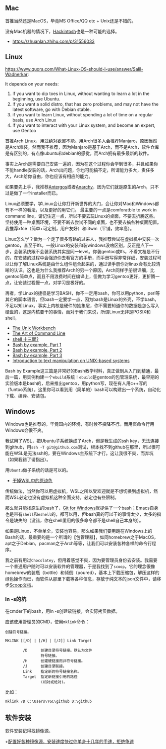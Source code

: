 ## Mac

首推当然还是MacOS，毕竟MS Office/QQ etc + Unix还是不错的。

没有Mac机器的情况下，[Hackintosh](https://hackintosh.com/)也是一种可能的选择。

+ <https://zhuanlan.zhihu.com/p/31556033>


## Linux

<https://www.quora.com/What-Linux-OS-should-I-use/answer/Salil-Wadnerkar>:

It depends on your needs:

1. If you want to dip toes in Linux, without wanting to learn a lot in the beginning, use Ubuntu.
2. If you want a solid distro, that has zero problems, and may not have the latest software, go with Debian stable.
3. if you want to learn Linux, without spending a lot of time on a regular basis, use Arch Linux
4. If you want to interact with your Linux system, and become an expert, use Gentoo


首推Arch Linux，用过绝对欲罢不能。用Arch很多人会推荐Manjaro，原因当然是Arch难装，然而我不推荐，因为Manjaro是基于Arch，而不是Arch，软件仓库是有区别的，有点像ubuntu和debian的感觉，而Arch拥有最多最新的软件。

事实上Arch是需要自己安装一遍的，因为在这个过程你会学到很多，并且如果你不能handle安装的话，Arch出问题，你也可能搞不定，所谓能力多大，责任多大，Arch给你自由，你也应该有相应的能力。

如果要先上手，我推荐[Antergos](https://antergos.com/)或者[Anarchy](https://anarchy-linux.org/)，因为它们就是原生的Arch，只不过是做了一个installer而已。


Linux必须要学，学Linux会让你打开新世界的大门，会让你对Mac和Windows都有不一样的看法，以及更好的用它们。
最主要的一点是comforatble to work in command line，请记住这一点，所以不要去玩Linux的桌面，不要去折腾这些。坚持使用一种桌面环境，不要不断去尝试不同的桌面，也不要去搞各种桌面配置。我推荐xfce（简单+可定制，用户友好）和i3wm（平铺，效率高）。

Linux怎么学？做为一个走了很多弯路的过来人，我推荐尝试在虚拟机中安装一次gentoo，甚至于lfs，一般Linux的安装和装windows没啥区别，反正是点下一步，会装系统跟不会装系统其实是同一level。你装gentoo或lfs，不看文档是不行的，在安装的过程中会强迫你去看官方的手册，而手册写得非常详细，安装过程可以让你了解Linux系统是由什么组件组合起来的，通过读手册你对linux会有比较清晰的认识。这也是为什么我推荐Arch的另一个原因，Arch同样手册很详细，比gentoo简单点，而且不用浪费时间在编译上，但做为学习gentoo更好，更折腾一点，让安装过程慢一点，对学习是极好的。

再者，学Linux的捷径是学习BASH，你不一定用bash，你可以用python，perl等其它的脚本语言，但bash一定要学一点，因为bash是Linux的外壳，不学bash，不足以知Linux。事实上内核是硬件的抽象层，你不需要知道你的数据是怎么写入硬盘的，这是内核要干的事情，而对于我们来说，所谓Linux无非是POSIX和shell。


+ [The Unix Workbench](https://seankross.com/the-unix-workbench/)
+ [The Art of Command Line](https://github.com/jlevy/the-art-of-command-line)
+ [shell 十三問? ](http://bbs.chinaunix.net/thread-218853-1-1.html)
+ [Bash by example, Part 1](https://www.ibm.com/developerworks/library/l-bash/index.html)
+ [Bash by example, Part 2](https://www.ibm.com/developerworks/library/l-bash2/index.html)
+ [Bash by example, Part 3](https://www.ibm.com/developerworks/library/l-bash3/index.html)
+ [Introduction to text manipulation on UNIX-based systems](https://www.ibm.com/developerworks/aix/library/au-unixtext/index.html)


Bash by Example这三篇是非常好的Bash教学材料，真正做到从入门到精通，最后一篇，用实例构建一个`ebuild`系统！`ebuild`是gentoo的包管理系统，最早期的实验版本是bash的，后来推出gentoo，用python写，现在有人用c++写的（funtoo系统）。这里你可以看到用（简单的）bash可以构建出一个系统，自动化下载、编译、安装包。


## Windows

Windows也是推荐的，毕竟国内的环境，有时候不投降不行。而用惯命令行用Windows会很不爽。


我试用了WSL，把Ubuntu子系统换成了Arch，但是我生成的ssh key，无法连接到github，用`ssh -T git@github.com`测试，根本找不到github在那里，所以很可能在WSL是无法ssh的，要在Windows主系统下才行。这让我很不爽，而弃坑（如果我错了请指出）。

用`Ubuntu`做子系统的话是可以的。

+ [干掉WSL中的原谅色](https://mp.weixin.qq.com/s/0FPIg0Xbfi1vixxzDwlj5A)


传统做法，当然你可以用虚拟机，WSL之所以受欢迎就是不想切换到虚拟机，然而WSL必定也没有虚拟机这种全面支持，必定也有些限制。



那么就只能找原生的bash了，[Git for Windows](https://gitforwindows.org/)就提供了一个bash；Emacs自身也是带有`shell`和`eshell`的，都可以用，但bash真的可以干的事情太少，太多的指令是缺失的（没错，你在shell里用的很多命令都不是shell自己本身的）。

如果是Linux，不单单全，安装也容易，那么如果我们要用跑在Windows上的Bash的话，最重要的是一个所谓的【包管理器】，如同homebrew之于MacOS， apt之于Debian，pacman之于Arch等等，让我们可以安装各种各样的命令行程序。

我之前有用过`Chocolatey`，但用着感觉不爽，因为要管理员身份去安装。我需要一个普通用户随时可以安装软件的管理器，于是我找到了`scoop`，它的理念很像homebrew的装瓶（bottle）和倾倒（poured），基本上下载压缩包，解压这样的绿色操作而已，而软件从那里下载等各种信息，存放于纯文本的json文件中，请移步[Scoop文档](scoop.md)。


### ln -s的坑

在cmder下的bash，用ln -s创建软链接，会实际拷贝数据。

应该使用管理员的CMD，使用`mklink`命令：
```
创建符号链接。

MKLINK [[/D] | [/H] | [/J]] Link Target

        /D      创建目录符号链接。默认为文件
                符号链接。
        /H      创建硬链接而非符号链接。
        /J      创建目录联接。
        Link    指定新的符号链接名称。
        Target  指定新链接引用的路径
                (相对或绝对)。
```

比如：

```
mklink /D C:\Users\YGC\github D:\github
```

## 软件安装

软件安装记得找镜像源。

+[配置好各种镜像源，安装速度快过你单身十几年的手速，拒绝龟速](https://mp.weixin.qq.com/s/FcTwPrLS-BMgOy414vp-dg)
